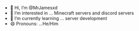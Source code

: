 - 👋 Hi, I’m @MrJamesxd
- 👀 I’m interested in ... Minecraft servers and discord servers 
- 🌱 I’m currently learning ... server development
- 😄 Pronouns: ...He/Him

<!---
MrJamesxd/MrJamesxd is a ✨ special ✨ repository because its `README.md` (this file) appears on your GitHub profile.
You can click the Preview link to take a look at your changes.
--->
